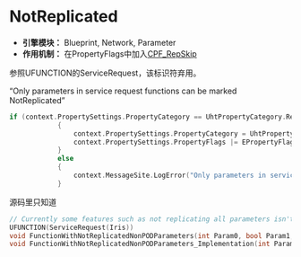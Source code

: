 # NotReplicated

- **引擎模块：** Blueprint, Network, Parameter
- **作用机制：** 在PropertyFlags中加入[CPF_RepSkip](#Flags_EPropertyFlags_CPF_RepSkip)

参照UFUNCTION的ServiceRequest，该标识符弃用。

“Only parameters in service request functions can be marked NotReplicated”

```cpp
if (context.PropertySettings.PropertyCategory == UhtPropertyCategory.ReplicatedParameter)
			{
				context.PropertySettings.PropertyCategory = UhtPropertyCategory.RegularParameter;
				context.PropertySettings.PropertyFlags |= EPropertyFlags.RepSkip;
			}
			else
			{
				context.MessageSite.LogError("Only parameters in service request functions can be marked NotReplicated");
			}
```

源码里只知道

```cpp
// Currently some features such as not replicating all parameters isn't allowed on regular RPCs
UFUNCTION(ServiceRequest(Iris))
void FunctionWithNotReplicatedNonPODParameters(int Param0, bool Param1, int Param2, UPARAM(NotReplicated) const TArray<FTestReplicationStateDescriptor_TestStructWithRefCArray>& NotReplicatedParam3);
void FunctionWithNotReplicatedNonPODParameters_Implementation(int Param0, bool Param1, int Param2, UPARAM(NotReplicated) const TArray<FTestReplicationStateDescriptor_TestStructWithRefCArray>& NotReplicatedParam3);
```